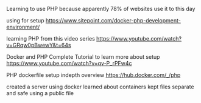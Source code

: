 Learning to use PHP because apparently 78% of websites use it to this day

using for setup
https://www.sitepoint.com/docker-php-development-environment/

learning PHP from this video series
https://www.youtube.com/watch?v=GRqw0pBwewY&t=64s

Docker and PHP Complete Tutorial to learn more about setup
https://www.youtube.com/watch?v=qv-P_rPFw4c

PHP dockerfile setup indepth overview
https://hub.docker.com/_/php


created a server using docker
learned about containers
kept files separate and safe using a public file
